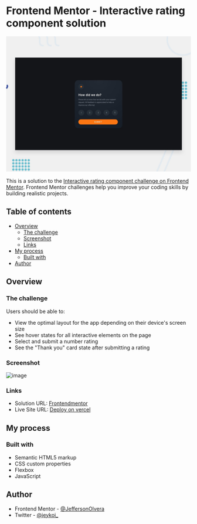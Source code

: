 
# Frontend Mentor - Interactive rating component solution
![Design preview for the Interactive rating component coding challenge](./design/desktop-preview.jpg)

This is a solution to the [Interactive rating component challenge on Frontend Mentor](https://www.frontendmentor.io/challenges/interactive-rating-component-koxpeBUmI). Frontend Mentor challenges help you improve your coding skills by building realistic projects. 

## Table of contents

- [Overview](#overview)
  - [The challenge](#the-challenge)
  - [Screenshot](#screenshot)
  - [Links](#links)
- [My process](#my-process)
  - [Built with](#built-with)
- [Author](#author)

## Overview

### The challenge

Users should be able to:

- View the optimal layout for the app depending on their device's screen size
- See hover states for all interactive elements on the page
- Select and submit a number rating
- See the "Thank you" card state after submitting a rating


### Screenshot

![image](https://github.com/JeffersonOlvera/frontendMentor-Challenge-1/assets/78062935/87b42522-007c-453c-8b98-4f64a99d100a)


### Links

- Solution URL: [Frontendmentor](https://www.frontendmentor.io/solutions/responsive-css-variables-NgjYLLlY9z)
- Live Site URL: [Deploy on vercel](https://jeffersonrate-component.vercel.app/)

## My process

### Built with

- Semantic HTML5 markup
- CSS custom properties
- Flexbox
- JavaScript

## Author

- Frontend Mentor - [@JeffersonOlvera](https://www.frontendmentor.io/profile/JeffersonOlvera)
- Twitter - [@jeykoi_](https://twitter.com/jeykoi_)



